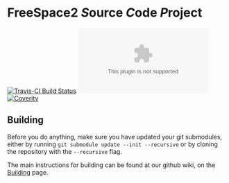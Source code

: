 FreeSpace2 *S*ource *C*ode *P*roject
==
[![Travis-CI Build Status](https://travis-ci.org/scp-fs2open/fs2open.github.com.svg?branch=master)](https://travis-ci.org/scp-fs2open/fs2open.github.com)
[![AppVeyor Build Status](https://ci.appveyor.com/api/projects/status/github/scp-fs2open/fs2open.github.com?branch=master&svg=true)](https://ci.appveyor.com/project/SirKnightly/fs2open-github-com/branch/master)
[![Coverity](https://img.shields.io/coverity/scan/870.svg)](https://scan.coverity.com/projects/870)

Building
--
Before you do anything, make sure you have updated your git submodules, either by running `git submodule update --init --recursive` or by cloning the repository with the `--recursive` flag.<br/>

The main instructions for building can be found at our github wiki, on the [Building](https://github.com/scp-fs2open/fs2open.github.com/wiki/Building) page.